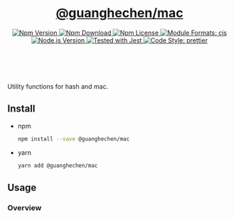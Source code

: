 <header>
  <h1 align="center">
    <a href="https://github.com/guanghechen/sora/tree/@guanghechen/mac@1.0.0-alpha.0/packages/mac#readme">@guanghechen/mac</a>
  </h1>
  <div align="center">
    <a href="https://www.npmjs.com/package/@guanghechen/mac">
      <img
        alt="Npm Version"
        src="https://img.shields.io/npm/v/@guanghechen/mac.svg"
      />
    </a>
    <a href="https://www.npmjs.com/package/@guanghechen/mac">
      <img
        alt="Npm Download"
        src="https://img.shields.io/npm/dm/@guanghechen/mac.svg"
      />
    </a>
    <a href="https://www.npmjs.com/package/@guanghechen/mac">
      <img
        alt="Npm License"
        src="https://img.shields.io/npm/l/@guanghechen/mac.svg"
      />
    </a>
    <a href="#install">
      <img
        alt="Module Formats: cjs"
        src="https://img.shields.io/badge/module_formats-cjs-green.svg"
      />
    </a>
    <a href="https://github.com/nodejs/node">
      <img
        alt="Node.js Version"
        src="https://img.shields.io/node/v/@guanghechen/mac"
      />
    </a>
    <a href="https://github.com/facebook/jest">
      <img
        alt="Tested with Jest"
        src="https://img.shields.io/badge/tested_with-jest-9c465e.svg"
      />
    </a>
    <a href="https://github.com/prettier/prettier">
      <img
        alt="Code Style: prettier"
        src="https://img.shields.io/badge/code_style-prettier-ff69b4.svg?style=flat-square"
      />
    </a>
  </div>
</header>
<br/>

Utility functions for hash and mac.


## Install

* npm

  ```bash
  npm install --save @guanghechen/mac
  ```

* yarn

  ```bash
  yarn add @guanghechen/mac
  ```

## Usage


### Overview

[homepage]: https://github.com/guanghechen/sora/tree/@guanghechen/mac@1.0.0-alpha.0/packages/mac#readme
